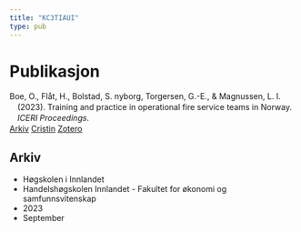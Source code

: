 ```yaml
---
title: "KC3TIAUI"
type: pub
---
```

<h1>Publikasjon</h1>
<article id="csl-bib-container-KC3TIAUI" class="csl-bib-container">
  <div class="csl-bib-body" style="line-height: 1.35; padding-left: 1em; text-indent:-1em;">
  <div class="csl-entry">Boe, O., Fl&#xE5;t, H., Bolstad, S. nyborg, Torgersen, G.-E., &amp; Magnussen, L. I. (2023). Training and practice in operational fire service teams in Norway. <i>ICERI Proceedings</i>.</div>
</div>
  <div class="csl-bib-buttons">
    <a href="#taxonomy-article-KC3TIAUI" class="csl-bib-button">Arkiv</a>
    <a href alt="Cristin URL" class="csl-bib-button">Cristin</a>
    <a href alt="Zotero URL" class="csl-bib-button">Zotero</a>
  </div>
  <div id="csl-bib-meta-container-KC3TIAUI"></div>
</article>
<div id="csl-bib-meta-KC3TIAUI" class="csl-bib-meta">
  <article id="taxonomy-article-KC3TIAUI" class="taxonomy-article">
    <h1>Arkiv</h1>
    <ul>
      <li>Høgskolen i Innlandet</li>
      <li>Handelshøgskolen Innlandet - Fakultet for økonomi og samfunnsvitenskap</li>
      <li>2023</li>
      <li>September</li>
    </ul>
  </article>
</div>
